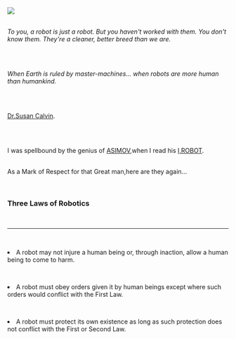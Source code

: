 <html><body><img src="http://www.sfreviews.net/irobot_copy.jpg">

<br><em>To you, a robot is just a robot. But you haven't worked with them. You don't know them. They're a cleaner, better breed than we are.

<br>

<br>When Earth is ruled by master-machines... when robots are more human than humankind.</em>

<br>

<br><a href="http://en.wikipedia.org/wiki/Susan_Calvin">Dr.Susan Calvin</a>.

<br>

<br>I was spellbound by the genius of <a href="http://www.asimovonline.com/">ASIMOV</a>,when I read his <a href="http://en.wikipedia.org/wiki/I%2C_Robot">I,ROBOT</a>.

<br>As a Mark of Respect for that Great man,here are they again...

<br><h3> Three Laws of Robotics </h3>

<br><hr>

<br><li>A robot may not injure a human being or, through inaction, allow a human being to come to harm.

<br></li><li>A robot must obey orders given it by human beings except where such orders would conflict with the First Law.

<br></li><li>A robot must protect its own existence as long as such protection does not conflict with the First or Second Law.</li></body></html>